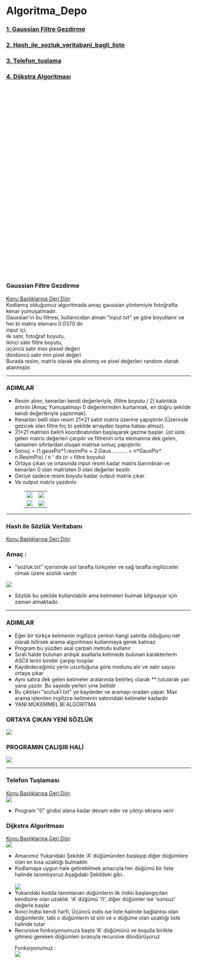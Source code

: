# Algoritma_Depo

<!--  <a href = "#a_"></a><br> -->
<!--  <a href = "#basliklar"> Konu Başlıklarına Geri Dön</a><br>-->
<div id="basliklar">
   <h3><a href="#a_1">1. Gaussian Filtre Gezdirme</a></h3>
   <h3><a href="#a_2">2. Hash_ile_sozluk_veritabani_bagli_liste</a></h3>
   <h3><a href="#a_3">3. Telefon_tuslama</a></h3>
   <h3><a href="#a_4">4. Dijkstra Algoritması</a></h3>
</div>

<br><br><br><br><br><br><br><br><br><br><br><br><br><br><br><br><br><br><br><br><br><br><br><br><br><br><br><br><br><br>

<div id="a_1">
   
   <h3> Gaussian Filtre Gezdirme </h3>
   <a href = "#basliklar"> Konu Başlıklarına Geri Dön</a><br>
   Kodlamış olduğumuz algoritmada amaç gaussian yöntemiyle fotoğrafta kenar yumuşatmadır.<br>
   Gaussian'ın bu filtresi, kullanıcıdan alınan "input.txt" ye göre boyutlanır ve her bi matris elemanı 0.0370 dir.<br>
   input içi;<br>
   ilk satır, fotoğraf boyutu,<br>
   ikinci satır filtre boyutu,<br>
   üçüncü satır max pixsel değeri<br>
   dördüncü satır min pixel değeri<br>
   Burada resim, matris olarak ele alınmış ve pixel değerleri random olarak atanmıştır.<br>
   
   <hr>
   <h3>ADIMLAR</h3>
   <ul type="square">
 
   
   <li>Resim alınır, kenarları kendi değerleriyle, (filtre boyutu / 2) kalınlıkla artırılır.(Amaç Yumuşatmayı 0 değerlerinden kurtarmak, en doğru şekilde kendi değerleriyle yaptırmak).</li>
   <li>Kenarları belli olan resim 21*21 sabit matris üzerine yapıştırılır.(Üzerinde gezicek olan filtre hiç bi şekilde arraydan taşma hatası almaz).</li>

   <li>21*21 matrisin belirli koordinatından başlayarak gezme başlar. üst üste gelen matris değerleri çarpılır ve filtrenin orta elemanına dek gelen, tamamen sıfırlardan oluşan matrise sonuç yapıştırılır. </li>
   <li>Sonuç = (1.gausPix*1.resimPix + 2.Gaus........... + n*GausPix* n.ResimPix) / n ' dir.(n = filtre boyutu)</li>

    

   <li>Ortaya çıkan ve ortasında input resmi kadar matris barındıran ve kenarları 0 olan matristen 0 olan değerler kesilir. </li>
   <li>Geriye sadece resim boyutu kadar output matris çıkar.</li>

   <li>Ve output matris yazdırılır.</li>

   <ul>

   <table>
      <tr>
       <td><img src = "https://user-images.githubusercontent.com/82450697/116204578-9471cc80-a745-11eb-87c3-b31f85e9d4c4.PNG"></td>
       <td><img src = "https://user-images.githubusercontent.com/82450697/116204620-a18ebb80-a745-11eb-9bf8-8f9950791e2a.PNG"></td>
      </tr>
       <tr>
       <td><img src = "https://user-images.githubusercontent.com/82450697/116204652-a6ec0600-a745-11eb-921c-a2165b7fcc46.PNG"></td>
       <td><img src = "https://user-images.githubusercontent.com/82450697/116204689-ad7a7d80-a745-11eb-9df9-d13ee7ed3fb5.PNG"></td>
      </tr>
   </table>
</div>

<hr>

<div id="a_2">
   
   <h3> Hash ile Sözlük Veritabanı </h3>
   <a href = "#basliklar"> Konu Başlıklarına Geri Dön</a><br>
   
   <h3>Amaç :</h3>
   

   * "sozluk.txt" içerisinde sol tarafta türkçeler ve sağ tarafta ingilizceler olmak üzere sözlük vardır
   <img src="https://user-images.githubusercontent.com/82450697/116370214-da489680-a812-11eb-896f-7a820b8a0cf3.PNG">

   
   * Sözlük bu şekilde kullanılabilir ama kelimeleri bulmak bilgisayar için zaman almaktadır.

   <hr>
   <h3>ADIMLAR</h3>
   <ul type="square">
   <li>Eğer bir türkçe kelimenin ingilizce yerinin hangi satırda olduğunu net olarak bilirsek arama algoritması kullanmaya gerek kalmaz </li>        
   <li>Program bu yüzden asal çarpan metodu kullanır.</li>
   <li>Sıralı halde bulunan ardışık asallarla kelimede bulunan karakterlerin ASCII lerini birebir çarpıp tooplar</li>
   <li>Kaydedeceğimiz yerin uzunluğuna göre modunu alır ve satır sayısı ortaya çıkar</li>
   <li>Aynı satıra dek gelen kelimeler aralarında belirteç olarak ** tutularak yan yana yazılır. Bu sayede yerleri yine bellidir</li>
   <li>Bu çıktıları "sozluk1.txt" ye kaydeder ve aramayı oradan yapar. Max arama istenilen ingilizce kelimenin satırındaki kelimeler kadardır</li>
   <li>YANİ MÜKEMMEL Bİ ALGORİTMA</li>
   </ul>
   
   <h3>ORTAYA ÇIKAN YENİ SÖZLÜK</h3>
   <img src="https://user-images.githubusercontent.com/82450697/116376380-e0417600-a818-11eb-822b-af489eb0a011.PNG">
   
   <h3>PROGRAMIN ÇALIŞIR HALİ</h3>
   <img src="https://user-images.githubusercontent.com/82450697/116376472-f818fa00-a818-11eb-9480-dbaedb41162f.PNG">
   <hr>

</div>


<div id="a_3">
   
   <h3> Telefon Tuşlaması </h3>
   <a href = "#basliklar"> Konu Başlıklarına Geri Dön</a><br>
   <img src="https://user-images.githubusercontent.com/82450697/116377068-80979a80-a819-11eb-825c-3d2b55295cbc.PNG">
   <ul type="square">
   <li>Program "0" girdisi alana kadar devam eder ve çıktıyı ekrana verir</li>
   </ul>
</div>




<div id="a_4">
   
   <h3> Dijkstra Algoritması </h3>
   <a href = "#basliklar"> Konu Başlıklarına Geri Dön</a><br>
   <img src="https://user-images.githubusercontent.com/82450697/118476024-ad9ee500-b715-11eb-97d7-28c01fdd1d30.png">
   <ul type="square">
   <li>Amacımız Yukarıdaki Şekilde 'A' düğümünden başlayıp diğer düğümlere olan en kısa uzaklığı bulmaktır. </li>
   <li>Kodlamaya uygun hale getirebilmek amacıyla her düğümü bir liste halinde tanımlıyoruz.Aşağıdaki Şekildeki gibi..</li><br>
   <img src="https://user-images.githubusercontent.com/82450697/118476260-f2c31700-b715-11eb-9d57-a51cf39d0d2b.PNG">
   <li>Yukarıdaki kodda tanımlanan düğümlerin ilk indisi başlangıçıtan kendisine olan uzaklık. 'A' düğümü '0', diğer düğümler ise 'sonsuz' değerle başlar</li>
   <li>İkinci Indisi kendi harfi, Üçüncü indis ise liste halinde bağlantısı olan düğümlerdir, tabi o düğümlerin id sini ve o düğüme olan uzaklığı liste halinde tutar</li>
   <li>Recursive fonksiyonumuza başta 'A' düğümünü ve koşulla birlikte gitmesi gereken düğümleri sırasıyla recursive döndürüyoruz</li>
   
   Fonksiyonumuz : <br>
   <img src="https://user-images.githubusercontent.com/82450697/118476838-b17f3700-b716-11eb-97ff-c53f0b03891f.PNG">
   
   
   </ul>
</div>
